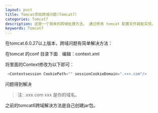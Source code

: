 ```yaml
---
layout: post
title: Tomcat项目跨域问题(Tomcat7)
categories: Tomcat7
description: 这是一个简单的跨域处理方法， 通过修改 tomcat 配置文件就能实现。
keywords: Tomcat7
---
```


在tomcat.6.0.27以上版本，跨域问题有简单解决方法：

在tomcat 的conf 目录下面　编辑：context.xml

将里面的Context修改为以下即可：
```java 
 <Contextsession CookiePath="" sessionCookieDomain=".×××.com"/>
```

问题得到解决
>注: .xxx.com   xxx 是你的域名。

之前的tomcat6跨域解决方法是自己创建jar包。
